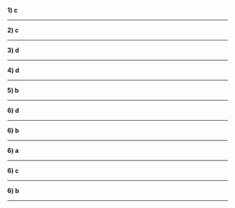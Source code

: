 <b>1) c </b> <hr>
<b>2) c </b> <hr>
<b>3) d </b> <hr>
<b>4) d </b> <hr>
<b>5) b </b> <hr>
<b>6) d </b> <hr>
<b>6) b </b> <hr>
<b>6) a </b> <hr>
<b>6) c </b> <hr>
<b>6) b </b> <hr>
